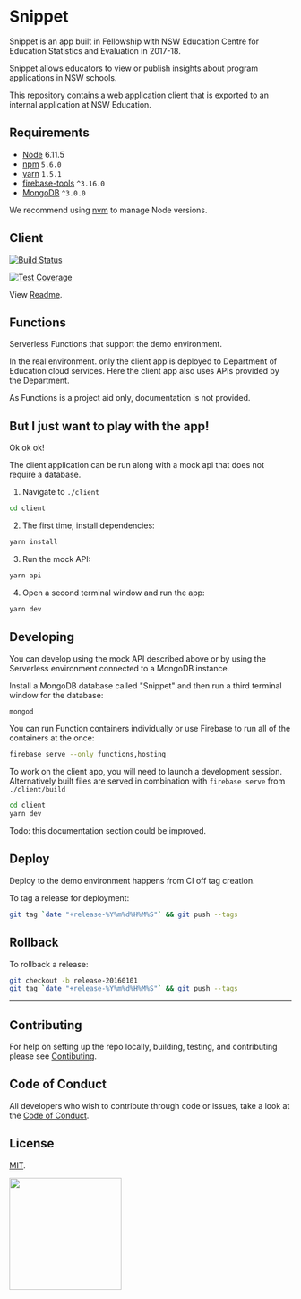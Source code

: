 # Snippet 

Snippet is an app built in Fellowship with NSW Education Centre for Education Statistics and Evaluation in 2017-18. 

Snippet allows educators to view or publish insights about program applications in NSW schools.

This repository contains a web application client that is exported to an internal application at NSW Education.  


## Requirements

* [Node](https://nodejs.org/en/) 6.11.5
* [npm](http://npmjs.com/) `5.6.0`
* [yarn](https://yarnpkg.com) `1.5.1`
* [firebase-tools](https://www.npmjs.com/package/firebase-tools) `^3.16.0`
* [MongoDB](https://www.mongodb.com/) `^3.0.0`

We recommend using [nvm](https://github.com/creationix/nvm) to manage Node versions.


## Client 

[![Build Status](https://travis-ci.org/CodeforAustralia/cese-snippet.svg?branch=master&)](https://travis-ci.org/CodeforAustralia/cese-snippet)

[![Test Coverage](https://api.codeclimate.com/v1/badges/2092e91a51aa5a067495/test_coverage)](https://codeclimate.com/github/CodeforAustralia/cese-snippet/test_coverage)

View [Readme](https://github.com/CodeforAustralia/cese-snippet/blob/master/client/README.md). 


## Functions 

Serverless Functions that support the demo environment. 

In the real environment. only the client app is deployed to Department of Education cloud services. Here the client app also uses APIs provided by the Department. 

As Functions is a project aid only, documentation is not provided. 


## But I just want to play with the app! 

Ok ok ok! 

The client application can be run along with a mock api that does not require a database. 

1. Navigate to `./client`

```bash 
cd client 
```
 
2. The first time, install dependencies:

```bash 
yarn install 
```

3. Run the mock API: 

```bash 
yarn api
```

4. Open a second terminal window and run the app:

```bash 
yarn dev
``` 


## Developing 

You can develop using the mock API described above or by using the Serverless environment connected to a MongoDB instance. 

Install a MongoDB database called "Snippet" and then run a third terminal window for the database: 

```bash
mongod

```

You can run Function containers individually or use Firebase to run all of the containers at the once:

```bash
firebase serve --only functions,hosting
```

To work on the client app, you will need to launch a development session. Alternatively built files are served in combination with `firebase serve` from `./client/build` 

```bash
cd client
yarn dev
```

Todo: this documentation section could be improved. 


## Deploy

Deploy to the demo environment happens from CI off tag creation.

To tag a release for deployment:

```bash
git tag `date "+release-%Y%m%d%H%M%S"` && git push --tags
```


## Rollback

To rollback a release:

```bash
git checkout -b release-20160101
git tag `date "+release-%Y%m%d%H%M%S"` && git push --tags
```


---

## Contributing

For help on setting up the repo locally, building, testing, and contributing
please see [Contibuting](https://github.com/CodeforAustralia/standards/blob/master/templates/CONTRIBUTING.md).

## Code of Conduct

All developers who wish to contribute through code or issues, take a look at the
[Code of Conduct](https://github.com/CodeforAustralia/standards/blob/master/templates/CODE_OF_CONDUCT.md).

## License

[MIT](https://github.com/CodeforAustralia/cese-snippet/blob/master/LICENSE).


<img src="https://codeforaustralia.org/wp-content/uploads/2017/11/Main-Logo-Black-1.png" width="200" />

